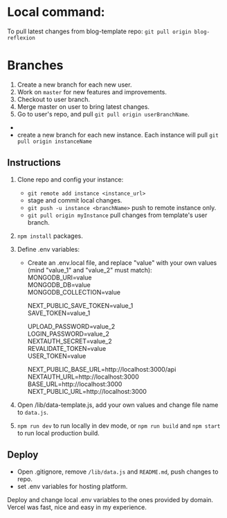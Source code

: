 # Local command:

To pull latest changes from blog-template repo:
`git pull origin blog-reflexion`

# Branches

1. Create a new branch for each new user.
2. Work on `master` for new features and improvements.
3. Checkout to user branch.
4. Merge master on user to bring latest changes.
5. Go to user's repo, and pull `git pull origin userBranchName`.

-
- create a new branch for each new instance. Each instance will pull `git pull origin instanceName`

## Instructions

1. Clone repo and config your instance:
   - `git remote add instance <instance_url>`
   - stage and commit local changes.
   - `git push -u instance <branchName>` push to remote instance only.
   - `git pull origin myInstance` pull changes from template's user branch.
2. `npm install` packages.
3. Define .env variables:

   - Create an .env.local file, and replace "value" with your own values (mind "value_1" and "value_2" must match):  
      MONGODB_URI=value  
      MONGODB_DB=value  
      MONGODB_COLLECTION=value

     NEXT_PUBLIC_SAVE_TOKEN=value_1  
      SAVE_TOKEN=value_1

     UPLOAD_PASSWORD=value_2  
      LOGIN_PASSWORD=value_2  
      NEXTAUTH_SECRET=value_2  
      REVALIDATE_TOKEN=value  
      USER_TOKEN=value

     NEXT_PUBLIC_BASE_URL=http://localhost:3000/api  
      NEXTAUTH_URL=http://localhost:3000  
      BASE_URL=http://localhost:3000  
      NEXT_PUBLIC_URL=http://localhost:3000

4. Open /lib/data-template.js, add your own values and change file name to `data.js`.
5. `npm run dev` to run locally in dev mode, or `npm run build` and `npm start` to run local production build.

## Deploy

- Open .gitignore, remove `/lib/data.js` and `README.md`, push changes to repo.
- set .env variables for hosting platform.

Deploy and change local .env variables to the ones provided by domain. Vercel was fast, nice and easy in my experience.
